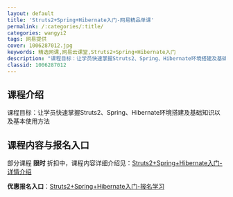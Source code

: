 ```yaml
---
layout: default
title: 'Struts2+Spring+Hibernate入门-网易精品单课'
permalink: /:categories/:title/
categories: wangyi2
tags: 网易提供
cover: 1006287012.jpg
keywords: 精选网课,网易云课堂,Struts2+Spring+Hibernate入门
description: "课程目标：让学员快速掌握Struts2、Spring、Hibernate环境搭建及基础知识以及基本使用方法Struts2+Spring+Hibernate入门"
classid: 1006287012
---
```


## 课程介绍

课程目标：让学员快速掌握Struts2、Spring、Hibernate环境搭建及基础知识以及基本使用方法

## 课程内容与报名入口

部分课程 **限时** 折扣中，课程内容详细介绍见：[Struts2+Spring+Hibernate入门-详情介绍](https://study.163.com/course/introduction/1006287012.htm?share=1&shareId=1025206652&utm_campaign=share&utm_medium=iphoneShare&utm_source=&utm_u=1025206652)

**优惠报名入口**：[Struts2+Spring+Hibernate入门-报名学习](https://study.163.com/course/introduction/1006287012.htm?share=1&shareId=1025206652&utm_campaign=share&utm_medium=iphoneShare&utm_source=&utm_u=1025206652)

